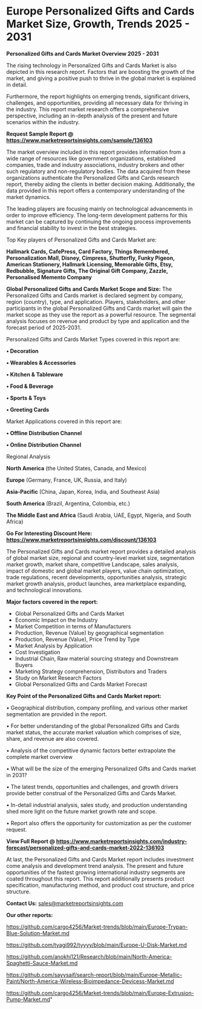  # Europe Personalized Gifts and Cards Market Size, Growth, Trends 2025 - 2031

<Strong> Personalized Gifts and Cards Market Overview 2025 - 2031</strong>

The rising technology in Personalized Gifts and Cards Market is also depicted in this research report. Factors that are boosting the growth of the market, and giving a positive push to thrive in the global market is explained in detail.

Furthermore, the report highlights on emerging trends, significant drivers, challenges, and opportunities, providing all necessary data for thriving in the industry. This report market research offers a comprehensive perspective, including an in-depth analysis of the present and future scenarios within the industry.

<strong>Request Sample Report @ <a href=https://www.marketreportsinsights.com/sample/136103>https://www.marketreportsinsights.com/sample/136103</a></strong>

The market overview included in this report provides information from a wide range of resources like government organizations, established companies, trade and industry associations, industry brokers and other such regulatory and non-regulatory bodies. The data acquired from these organizations authenticate the Personalized Gifts and Cards research report, thereby aiding the clients in better decision making. Additionally, the data provided in this report offers a contemporary understanding of the market dynamics.

The leading players are focusing mainly on technological advancements in order to improve efficiency. The long-term development patterns for this market can be captured by continuing the ongoing process improvements and financial stability to invest in the best strategies.

Top Key players of Personalized Gifts and Cards Market are:

<strong>Hallmark Cards, CafePress, Card Factory, Things Remembered, Personalization Mall, Disney, Cimpress, Shutterfly, Funky Pigeon, American Stationery, Hallmark Licensing, Memorable Gifts, Etsy, Redbubble, Signature Gifts, The Original Gift Company, Zazzle, Personalised Memento Company</strong>

<strong><b>Global Personalized Gifts and Cards Market Scope and Size:</b></strong>
The Personalized Gifts and Cards market is declared segment by company, region (country), type, and application. Players, stakeholders, and other participants in the global Personalized Gifts and Cards market will gain the market scope as they use the report as a powerful resource. The segmental analysis focuses on revenue and product by type and application and the forecast period of 2025-2031.

Personalized Gifts and Cards Market Types covered in this report are:

<strong>• Decoration

• Wearables & Accessories

• Kitchen & Tableware

• Food & Beverage

• Sports & Toys

• Greeting Cards</strong>

Market Applications covered in this report are:

<strong>• Offline Distribution Channel

• Online Distribution Channel</strong> 

Regional Analysis

<strong>North America</strong> (the United States, Canada, and Mexico)

<strong>Europe</strong> (Germany, France, UK, Russia, and Italy)

<strong>Asia-Pacific</strong> (China, Japan, Korea, India, and Southeast Asia)

<strong>South America</strong> (Brazil, Argentina, Colombia, etc.)

<strong>The Middle East and Africa</strong> (Saudi Arabia, UAE, Egypt, Nigeria, and South Africa)

<strong>Go For Interesting Discount Here: <a href=https://www.marketreportsinsights.com/discount/136103>https://www.marketreportsinsights.com/discount/136103</a></strong>

The Personalized Gifts and Cards market report provides a detailed analysis of global market size, regional and country-level market size, segmentation market growth, market share, competitive Landscape, sales analysis, impact of domestic and global market players, value chain optimization, trade regulations, recent developments, opportunities analysis, strategic market growth analysis, product launches, area marketplace expanding, and technological innovations.

<strong><b>Major factors covered in the report:</b></strong>
<ul>
  <li>Global Personalized Gifts and Cards Market </li>
  <li>Economic Impact on the Industry</li>
  <li>Market Competition in terms of Manufacturers</li>
  <li>Production, Revenue (Value) by geographical segmentation</li>
  <li>Production, Revenue (Value), Price Trend by Type</li>
  <li>Market Analysis by Application</li>
  <li>Cost Investigation</li>
  <li>Industrial Chain, Raw material sourcing strategy and Downstream Buyers</li>
  <li>Marketing Strategy comprehension, Distributors and Traders</li>
  <li>Study on Market Research Factors</li>
  <li>Global Personalized Gifts and Cards Market Forecast</li>
</ul>

<strong><b>Key Point of the Personalized Gifts and Cards Market report:</b></strong>

• Geographical distribution, company profiling, and various other market segmentation are provided in the report.

• For better understanding of the global Personalized Gifts and Cards market status, the accurate market valuation which comprises of size, share, and revenue are also covered.

• Analysis of the competitive dynamic factors better extrapolate the complete market overview

• What will be the size of the emerging Personalized Gifts and Cards market in 2031?

• The latest trends, opportunities and challenges, and growth drivers provide better construal of the Personalized Gifts and Cards Market.

• In-detail industrial analysis, sales study, and production understanding shed more light on the future market growth rate and scope.

• Report also offers the opportunity for customization as per the customer request.

<strong><b>View Full Report @ <a href=https://www.marketreportsinsights.com/industry-forecast/personalized-gifts-and-cards-market-2022-136103>https://www.marketreportsinsights.com/industry-forecast/personalized-gifts-and-cards-market-2022-136103</a></b></strong>


At last, the Personalized Gifts and Cards Market report includes investment come analysis and development trend analysis. The present and future opportunities of the fastest growing international industry segments are coated throughout this report. This report additionally presents product specification, manufacturing method, and product cost structure, and price structure.

<strong>Contact Us:</strong>
sales@marketreportsinsights.com

<strong>Our other reports:</strong>

<a href=https://github.com/cargo4256/Market-trends/blob/main/Europe-Trypan-Blue-Solution-Market.md>https://github.com/cargo4256/Market-trends/blob/main/Europe-Trypan-Blue-Solution-Market.md</a>

<a href=https://github.com/tyagi992/tyyyy/blob/main/Europe-U-Disk-Market.md>https://github.com/tyagi992/tyyyy/blob/main/Europe-U-Disk-Market.md</a>

<a href=https://github.com/anokhi121/Research/blob/main/North-America-Spaghetti-Sauce-Market.md>https://github.com/anokhi121/Research/blob/main/North-America-Spaghetti-Sauce-Market.md</a>

<a href=https://github.com/sayysaif/search-report/blob/main/Europe-Metallic-Paint/North-America-Wireless-Bioimpedance-Devicess-Market.md>https://github.com/sayysaif/search-report/blob/main/Europe-Metallic-Paint/North-America-Wireless-Bioimpedance-Devicess-Market.md</a>

<a href=https://github.com/cargo4256/Market-trends/blob/main/Europe-Extrusion-Pump-Market.md>https://github.com/cargo4256/Market-trends/blob/main/Europe-Extrusion-Pump-Market.md</a>"
